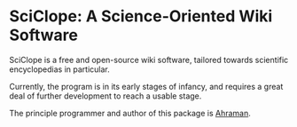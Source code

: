 # SciClope: A Science-Oriented Wiki Software

SciClope is a free and open-source wiki software, tailored towards scientific encyclopedias in particular.

Currently, the program is in its early stages of infancy, and requires a great deal of further development to reach a usable stage.

The principle programmer and author of this package is [Ahraman](http://github.com/Ahraman).